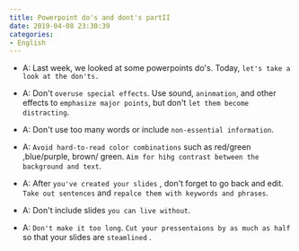 ```yaml
---
title: Powerpoint do's and dont's partII
date: 2019-04-08 23:30:39
categories:
- English
---
```


- A: Last week, we looked at some powerpoints do's. Today, `let's take a look at the don'ts.`

- A: Don't `overuse special effects`. Use sound, `aninmation`, and other effects to `emphasize major points`, but don't `let them become distracting`.

- A: Don't use too many words or include `non-essential information`.

- A: `Avoid hard-to-read color combinations` such as red/green ,blue/purple, brown/ green. `Aim for hihg contrast between the background and text`.

- A: After `you've created your slides` , don't forget to go back and edit. `Take out sentences` and `repalce them with keywords and phrases`.

- A: Don't include slides `you can live without`.
  
- A: `Don't make it too long`. `Cut your pressentaions by as much as half` so that your slides are `steamlined` .